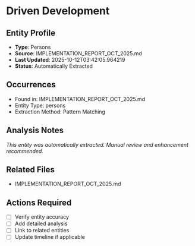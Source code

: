 # Driven Development

## Entity Profile
- **Type**: Persons
- **Source**: IMPLEMENTATION_REPORT_OCT_2025.md
- **Last Updated**: 2025-10-12T03:42:05.964219
- **Status**: Automatically Extracted

## Occurrences
- Found in: IMPLEMENTATION_REPORT_OCT_2025.md
- Entity Type: persons
- Extraction Method: Pattern Matching

## Analysis Notes
*This entity was automatically extracted. Manual review and enhancement recommended.*

## Related Files
- IMPLEMENTATION_REPORT_OCT_2025.md

## Actions Required
- [ ] Verify entity accuracy
- [ ] Add detailed analysis
- [ ] Link to related entities
- [ ] Update timeline if applicable
